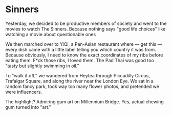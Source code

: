
# Sinners

Yesterday, we decided to be productive members of society and went to the movies to watch The Sinners. Because nothing says "good life choices" like watching a movie about questionable ones

We then marched over to YiQi, a Pan-Asian restaurant where — get this — every dish came with a little label telling you which country it was from. Because obviously, I need to know the exact coordinates of my ribs before eating them. F*ck those ribs, I loved them. The Pad Thai was good too "tasty but slightly swimming in oil."

To "walk it off," we wandered from Heytea through Piccadilly Circus, Trafalgar Square, and along the river near the London Eye. We sat in a random fancy park, took way too many flower photos, and pretended we were influencers. 

The highlight? Admiring gum art on Millennium Bridge. Yes, actual chewing gum turned into "art."